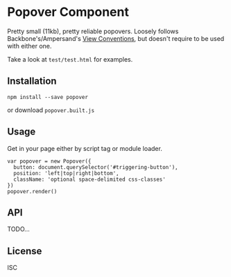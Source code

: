 # Popover Component
Pretty small (11kb), pretty reliable popovers.
Loosely follows Backbone's/Ampersand's [View Conventions](http://ampersandjs.com/learn/view-conventions),
but doesn't require to be used with either one.

Take a look at `test/test.html` for examples.

## Installation

```
npm install --save popover
```
or download `popover.built.js`

## Usage

Get in your page either by script tag or module loader.

```
var popover = new Popover({
  button: document.querySelector('#triggering-button'),
  position: 'left|top|right|bottom',
  className: 'optional space-delimited css-classes'
})
popover.render()
```

## API

TODO...

## License
ISC